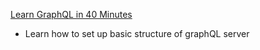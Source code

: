 [Learn GraphQL in 40 Minutes](https://youtu.be/ZQL7tL2S0oQ)

- Learn how to set up basic structure of graphQL server
